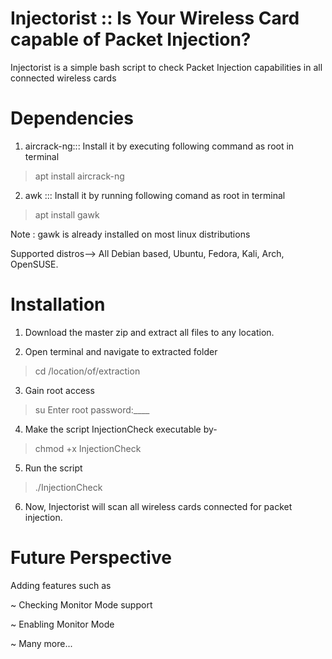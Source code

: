# Injectorist :: Is Your Wireless Card capable of Packet Injection? 
Injectorist is a simple bash script to check Packet Injection capabilities in all connected wireless cards
# Dependencies
1) aircrack-ng::: Install it by executing following command as root in terminal
>apt install aircrack-ng
2) awk ::: Install it by running following comand as root in terminal
> apt install gawk

Note : gawk is already installed on most linux distributions

Supported distros--> All Debian based, Ubuntu, Fedora, Kali, Arch, OpenSUSE.
# Installation

1) Download the master zip and extract all files to any location.

2) Open terminal and navigate to extracted folder
> cd /location/of/extraction

3) Gain root access
> su 
Enter root password:____

4) Make the script InjectionCheck executable by-
> chmod +x InjectionCheck

5) Run the script
> ./InjectionCheck

6) Now, Injectorist will scan all wireless cards connected for packet injection.

# Future Perspective
Adding features such as 

~ Checking Monitor Mode support

~ Enabling Monitor Mode

~ Many more...

